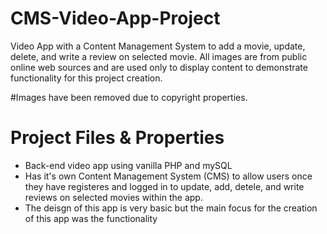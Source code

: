 # CMS-Video-App-Project
Video App with a Content Management System to add a movie, update, delete, and write a review on selected movie. All images are from public online web sources and are used only to display content to demonstrate functionality for this project creation. 

#Images have been removed due to copyright properties. 

# Project Files &amp; Properties #

- Back-end video app using vanilla PHP and mySQL
- Has it's own Content Management System (CMS) to allow users once they have registeres and logged in to update, add, detele, and write reviews on selected movies within the app. 
- The deisgn of this app is very basic but the main focus for the creation of this app was the functionality
